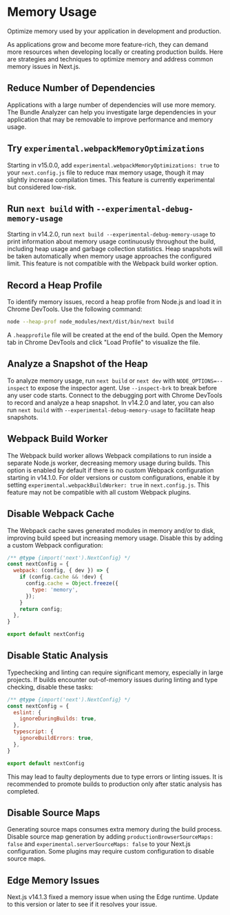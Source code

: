 # Memory Usage

Optimize memory used by your application in development and production.

As applications grow and become more feature-rich, they can demand more resources when developing locally or creating production builds. Here are strategies and techniques to optimize memory and address common memory issues in Next.js.

## Reduce Number of Dependencies

Applications with a large number of dependencies will use more memory. The Bundle Analyzer can help you investigate large dependencies in your application that may be removable to improve performance and memory usage.

## Try `experimental.webpackMemoryOptimizations`

Starting in v15.0.0, add `experimental.webpackMemoryOptimizations: true` to your `next.config.js` file to reduce max memory usage, though it may slightly increase compilation times. This feature is currently experimental but considered low-risk.

## Run `next build` with `--experimental-debug-memory-usage`

Starting in v14.2.0, run `next build --experimental-debug-memory-usage` to print information about memory usage continuously throughout the build, including heap usage and garbage collection statistics. Heap snapshots will be taken automatically when memory usage approaches the configured limit. This feature is not compatible with the Webpack build worker option.

## Record a Heap Profile

To identify memory issues, record a heap profile from Node.js and load it in Chrome DevTools. Use the following command:

```sh
node --heap-prof node_modules/next/dist/bin/next build
```

A `.heapprofile` file will be created at the end of the build. Open the Memory tab in Chrome DevTools and click "Load Profile" to visualize the file.

## Analyze a Snapshot of the Heap

To analyze memory usage, run `next build` or `next dev` with `NODE_OPTIONS=--inspect` to expose the inspector agent. Use `--inspect-brk` to break before any user code starts. Connect to the debugging port with Chrome DevTools to record and analyze a heap snapshot. In v14.2.0 and later, you can also run `next build` with `--experimental-debug-memory-usage` to facilitate heap snapshots.

## Webpack Build Worker

The Webpack build worker allows Webpack compilations to run inside a separate Node.js worker, decreasing memory usage during builds. This option is enabled by default if there is no custom Webpack configuration starting in v14.1.0. For older versions or custom configurations, enable it by setting `experimental.webpackBuildWorker: true` in `next.config.js`. This feature may not be compatible with all custom Webpack plugins.

## Disable Webpack Cache

The Webpack cache saves generated modules in memory and/or to disk, improving build speed but increasing memory usage. Disable this by adding a custom Webpack configuration:

```js
/** @type {import('next').NextConfig} */
const nextConfig = {
  webpack: (config, { dev }) => {
    if (config.cache && !dev) {
      config.cache = Object.freeze({
        type: 'memory',
      });
    }
    return config;
  },
}

export default nextConfig
```

## Disable Static Analysis

Typechecking and linting can require significant memory, especially in large projects. If builds encounter out-of-memory issues during linting and type checking, disable these tasks:

```js
/** @type {import('next').NextConfig} */
const nextConfig = {
  eslint: {
    ignoreDuringBuilds: true,
  },
  typescript: {
    ignoreBuildErrors: true,
  },
}

export default nextConfig
```

This may lead to faulty deployments due to type errors or linting issues. It is recommended to promote builds to production only after static analysis has completed.

## Disable Source Maps

Generating source maps consumes extra memory during the build process. Disable source map generation by adding `productionBrowserSourceMaps: false` and `experimental.serverSourceMaps: false` to your Next.js configuration. Some plugins may require custom configuration to disable source maps.

## Edge Memory Issues

Next.js v14.1.3 fixed a memory issue when using the Edge runtime. Update to this version or later to see if it resolves your issue.